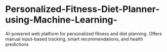 # Personalized-Fitness-Diet-Planner-using-Machine-Learning-
AI-powered web platform for personalized fitness and diet planning. Offers manual input-based tracking, smart recommendations, and health predictions
